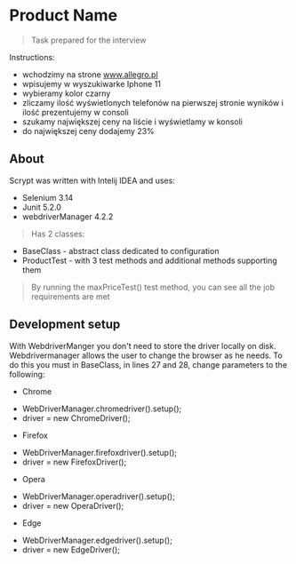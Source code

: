 # Product Name
> Task prepared for the interview

Instructions:
* wchodzimy na strone www.allegro.pl
* wpisujemy w wyszukiwarke Iphone 11
* wybieramy kolor czarny
* zliczamy ilość wyświetlonych telefonów na pierwszej stronie wyników i ilość prezentujemy w consoli
* szukamy największej ceny na liście i wyświetlamy w konsoli
* do największej ceny dodajemy 23% 

## About
Scrypt was written with Intelij IDEA and uses:
* Selenium 3.14
* Junit 5.2.0
* webdriverManager 4.2.2
> Has 2 classes:
* BaseClass - abstract class dedicated to configuration
* ProductTest - with 3 test methods and additional methods supporting them

> By running the maxPriceTest() test method, you can see all the job requirements are met

## Development setup

With WebdriverManger you don't need to store the driver locally on disk. Webdrivermanager allows the user to change the browser as he needs. To do this you must in BaseClass, in lines 27 and 28, change parameters to the following:
* Chrome
- WebDriverManager.chromedriver().setup();
- driver = new ChromeDriver();
* Firefox
- WebDriverManager.firefoxdriver().setup();
- driver = new FirefoxDriver();
* Opera
- WebDriverManager.operadriver().setup();
- driver = new OperaDriver();
* Edge
- WebDriverManager.edgedriver().setup();
- driver = new EdgeDriver();
